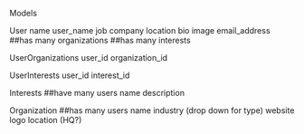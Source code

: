Models

User
  name
  user_name
  job
  company
  location
  bio
  image
  email_address
  ##has many organizations
  ##has many interests



UserOrganizations
  user_id
  organization_id

UserInterests
  user_id
  interest_id

Interests
  ##have many users
  name
  description

Organization
 ##has many users
 name
 industry (drop down for type)
 website
 logo
 location (HQ?)
